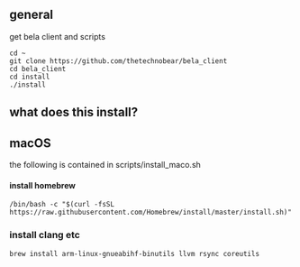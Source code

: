 ## general 

get bela client and scripts
```
cd ~
git clone https://github.com/thetechnobear/bela_client
cd bela_client
cd install
./install

```



## what does this install?

## macOS

the following is contained in scripts/install_maco.sh

#### install homebrew
```
/bin/bash -c "$(curl -fsSL https://raw.githubusercontent.com/Homebrew/install/master/install.sh)"
```

### install clang etc
```
brew install arm-linux-gnueabihf-binutils llvm rsync coreutils
```

